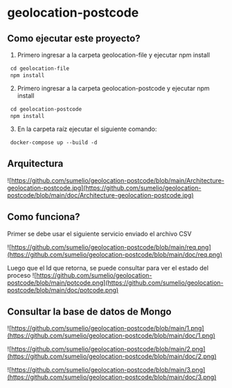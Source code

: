 # geolocation-postcode

## Como ejecutar este proyecto?

1. Primero ingresar a la carpeta geolocation-file y ejecutar npm install
```
 cd geolocation-file
 npm install
```
2. Primero ingresar a la carpeta geolocation-postcode y ejecutar npm install
```
 cd geolocation-postcode
 npm install
```
3. En la carpeta raíz ejecutar el siguiente comando:
```
 docker-compose up --build -d
```

## Arquitectura

![https://github.com/sumelio/geolocation-postcode/blob/main/Architecture-geolocation-postcode.jpg](https://github.com/sumelio/geolocation-postcode/blob/main/doc/Architecture-geolocation-postcode.jpg)

## Como funciona?
Primer se debe usar el siguiente servicio enviado el archivo CSV

![https://github.com/sumelio/geolocation-postcode/blob/main/req.png](https://github.com/sumelio/geolocation-postcode/blob/main/doc/req.png)

Luego que el Id que retorna, se puede consultar para ver el estado del proceso
![https://github.com/sumelio/geolocation-postcode/blob/main/potcode.png](https://github.com/sumelio/geolocation-postcode/blob/main/doc/potcode.png)

## Consultar la base de datos de Mongo

![https://github.com/sumelio/geolocation-postcode/blob/main/1.png](https://github.com/sumelio/geolocation-postcode/blob/main/doc/1.png)

![https://github.com/sumelio/geolocation-postcode/blob/main/2.png](https://github.com/sumelio/geolocation-postcode/blob/main/doc/2.png)

![https://github.com/sumelio/geolocation-postcode/blob/main/3.png](https://github.com/sumelio/geolocation-postcode/blob/main/doc/3.png)


